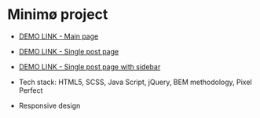 ﻿# Minimø project

- [DEMO LINK - Main page](https://irynahaiduk.github.io/Minimo/dist/index.html)
- [DEMO LINK - Single post page](https://irynahaiduk.github.io/Minimo/dist/post-full.html)
- [DEMO LINK - Single post page with sidebar](https://irynahaiduk.github.io/Minimo/dist/post-sidebar.html)

- Tech stack: HTML5, SCSS, Java Script, jQuery, BEM methodology, Pixel Perfect
- Responsive design
